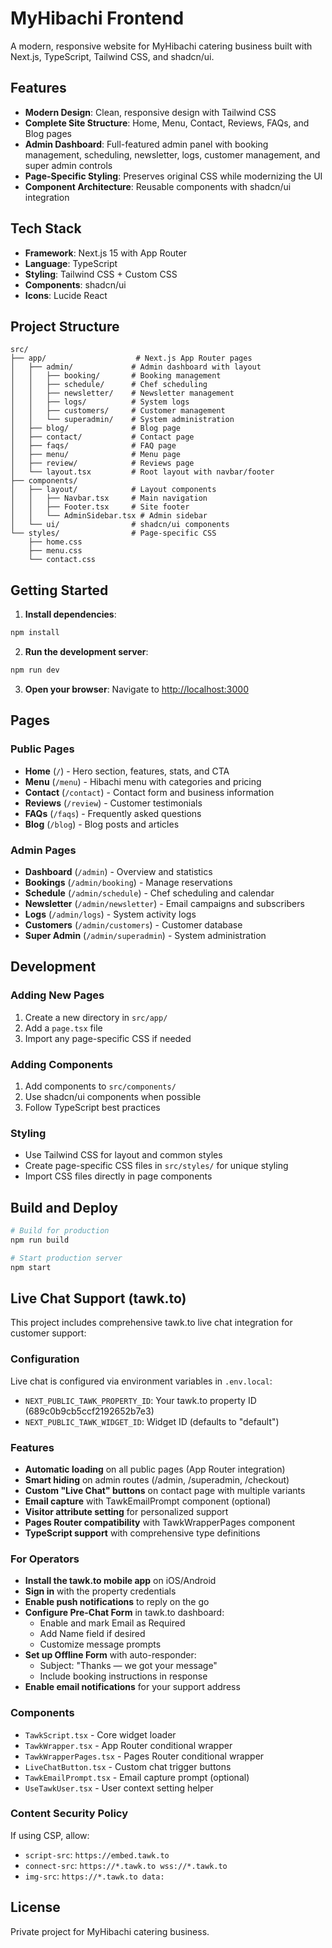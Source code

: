 # MyHibachi Frontend

A modern, responsive website for MyHibachi catering business built with Next.js, TypeScript, Tailwind CSS, and shadcn/ui.

## Features

- **Modern Design**: Clean, responsive design with Tailwind CSS
- **Complete Site Structure**: Home, Menu, Contact, Reviews, FAQs, and Blog pages
- **Admin Dashboard**: Full-featured admin panel with booking management, scheduling, newsletter, logs, customer management, and super admin controls
- **Page-Specific Styling**: Preserves original CSS while modernizing the UI
- **Component Architecture**: Reusable components with shadcn/ui integration

## Tech Stack

- **Framework**: Next.js 15 with App Router
- **Language**: TypeScript
- **Styling**: Tailwind CSS + Custom CSS
- **Components**: shadcn/ui
- **Icons**: Lucide React

## Project Structure

```
src/
├── app/                    # Next.js App Router pages
│   ├── admin/             # Admin dashboard with layout
│   │   ├── booking/       # Booking management
│   │   ├── schedule/      # Chef scheduling
│   │   ├── newsletter/    # Newsletter management
│   │   ├── logs/          # System logs
│   │   ├── customers/     # Customer management
│   │   └── superadmin/    # System administration
│   ├── blog/              # Blog page
│   ├── contact/           # Contact page
│   ├── faqs/              # FAQ page
│   ├── menu/              # Menu page
│   ├── review/            # Reviews page
│   └── layout.tsx         # Root layout with navbar/footer
├── components/
│   ├── layout/            # Layout components
│   │   ├── Navbar.tsx     # Main navigation
│   │   ├── Footer.tsx     # Site footer
│   │   └── AdminSidebar.tsx # Admin sidebar
│   └── ui/                # shadcn/ui components
└── styles/                # Page-specific CSS
    ├── home.css
    ├── menu.css
    └── contact.css
```

## Getting Started

1. **Install dependencies**:
```bash
npm install
```

2. **Run the development server**:
```bash
npm run dev
```

3. **Open your browser**:
Navigate to [http://localhost:3000](http://localhost:3000)

## Pages

### Public Pages
- **Home** (`/`) - Hero section, features, stats, and CTA
- **Menu** (`/menu`) - Hibachi menu with categories and pricing
- **Contact** (`/contact`) - Contact form and business information
- **Reviews** (`/review`) - Customer testimonials
- **FAQs** (`/faqs`) - Frequently asked questions
- **Blog** (`/blog`) - Blog posts and articles

### Admin Pages
- **Dashboard** (`/admin`) - Overview and statistics
- **Bookings** (`/admin/booking`) - Manage reservations
- **Schedule** (`/admin/schedule`) - Chef scheduling and calendar
- **Newsletter** (`/admin/newsletter`) - Email campaigns and subscribers
- **Logs** (`/admin/logs`) - System activity logs
- **Customers** (`/admin/customers`) - Customer database
- **Super Admin** (`/admin/superadmin`) - System administration

## Development

### Adding New Pages
1. Create a new directory in `src/app/`
2. Add a `page.tsx` file
3. Import any page-specific CSS if needed

### Adding Components
1. Add components to `src/components/`
2. Use shadcn/ui components when possible
3. Follow TypeScript best practices

### Styling
- Use Tailwind CSS for layout and common styles
- Create page-specific CSS files in `src/styles/` for unique styling
- Import CSS files directly in page components

## Build and Deploy

```bash
# Build for production
npm run build

# Start production server
npm start
```

## Live Chat Support (tawk.to)

This project includes comprehensive tawk.to live chat integration for customer support:

### Configuration
Live chat is configured via environment variables in `.env.local`:
- `NEXT_PUBLIC_TAWK_PROPERTY_ID`: Your tawk.to property ID (689c0b9cb5ccf2192652b7e3)
- `NEXT_PUBLIC_TAWK_WIDGET_ID`: Widget ID (defaults to "default")

### Features
- **Automatic loading** on all public pages (App Router integration)
- **Smart hiding** on admin routes (/admin, /superadmin, /checkout)
- **Custom "Live Chat" buttons** on contact page with multiple variants
- **Email capture** with TawkEmailPrompt component (optional)
- **Visitor attribute setting** for personalized support
- **Pages Router compatibility** with TawkWrapperPages component
- **TypeScript support** with comprehensive type definitions

### For Operators
- **Install the tawk.to mobile app** on iOS/Android
- **Sign in** with the property credentials
- **Enable push notifications** to reply on the go
- **Configure Pre-Chat Form** in tawk.to dashboard:
  - Enable and mark Email as Required
  - Add Name field if desired
  - Customize message prompts
- **Set up Offline Form** with auto-responder:
  - Subject: "Thanks — we got your message"
  - Include booking instructions in response
- **Enable email notifications** for your support address

### Components
- `TawkScript.tsx` - Core widget loader
- `TawkWrapper.tsx` - App Router conditional wrapper
- `TawkWrapperPages.tsx` - Pages Router conditional wrapper
- `LiveChatButton.tsx` - Custom chat trigger buttons
- `TawkEmailPrompt.tsx` - Email capture prompt (optional)
- `UseTawkUser.tsx` - User context setting helper

### Content Security Policy
If using CSP, allow:
- `script-src`: `https://embed.tawk.to`
- `connect-src`: `https://*.tawk.to wss://*.tawk.to`
- `img-src`: `https://*.tawk.to data:`

## License

Private project for MyHibachi catering business.
